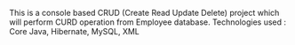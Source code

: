 This is a console based CRUD (Create Read Update Delete) project which will perform CURD operation from Employee database. 
Technologies used : Core Java, Hibernate, MySQL, XML

